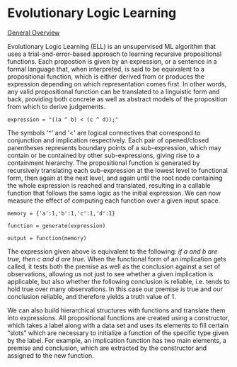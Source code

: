 # Evolutionary Logic Learning

[General Overview](https://signifiedorigins.wordpress.com/2018/06/03/1024/)

Evolutionary Logic Learning (ELL) is an unsupervised ML algorithm that uses a trial-and-error-based approach to learning recursive propositional functions. Each propostion is given by an expression, or a sentence in a formal language that, when interpreted, is said to be equivalent to a propositional function, which is either derived from or produces the expression depending on which representation comes first. In other words, any valid propositional function can be translated to a linguistic form and back, providing both concrete as well as abstract models of the proposition from which to derive judgements.
    
    expression = "((a ^ b) < (c ^ d));" 

The symbols '^' and '<' are logical connectives that correspond to conjunction and implication respectively. Each pair of opened/closed parentheses represents boundary points of a sub-expression, which may contain or be contained by other sub-expressions, giving rise to  a containment hierarchy. The propositional function is generated by recursively translating each sub-expression at the lowest level to functional form, then again at the next level, and again until the root node containing the whole expression is reached and translated, resulting in a callable function that follows the same logic as the initial expression. We can now measure the effect of computing each function over a given input space. 

    memory = {'a':1,'b':1,'c':1,'d':1}
    
    function = generate(expression)
    
    output = function(memory)
    
The expression given above is equivalent to the following: *if a and b are true, then c and d are true.* When the functional form of an implication gets called, it tests both the premise as well as the conclusion against a set of observations, allowing us not just to see whether a given implication is applicable, but also whether the following conclusion is reliable, i.e. tends to hold true over many observations. In this case our premise is true and our conclusion reliable, and therefore yields a truth value of 1.

We can also build hierarchical structures with functions and translate them into expressions. All propositional functions are created using a constructor, which takes a label along with a data set and uses its elements to fill certain “slots” which are necessary to initialize a function of the specific type given by the label. For example, an implication function has two main elements, a premise and conclusion, which are extracted by the constructor and assigned to the new function. 
